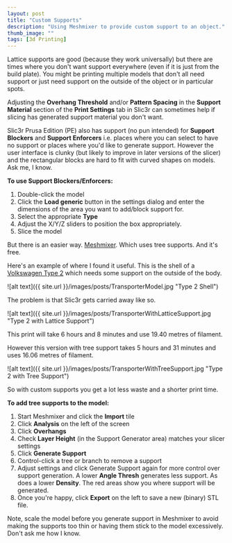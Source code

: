```yaml
---
layout: post
title: "Custom Supports"
description: "Using Meshmixer to provide custom support to an object."
thumb_image: ""
tags: [3d Printing]
---
```

Lattice supports are good (because they work universally) but there are times where you don't want support everywhere (even if it is just from the build plate).
You might be printing multiple models that don't all need support or just need support on the outside of the object or in particular spots.

Adjusting the **Overhang Threshold** and/or **Pattern Spacing** in the **Support Material** section of the **Print Settings** tab in Slic3r can sometimes help if slicing has generated support material you don't want.

Slic3r Prusa Edition (PE) also has support (no pun intended) for **Support Blockers** and **Support Enforcers** i.e. places where you can select to have no support or places where you'd like to generate support.
However the user interface is clunky (but likely to improve in later versions of the slicer) and the rectangular blocks are hard to fit with curved shapes on models. Ask me, I know.

**To use Support Blockers/Enforcers:**
1. Double-click the model
2. Click the **Load generic** button in the settings dialog and enter the dimensions of the area you want to add/block support for.
3. Select the appropriate **Type**
4. Adjust the X/Y/Z sliders to position the box appropriately.
5. Slice the model

But there is an easier way. [Meshmixer](http://www.meshmixer.com/download.html). Which uses tree supports. And it's free.

Here's an example of where I found it useful. This is the shell of a [Volkswagen Type 2](https://fab365.net/items/95) which needs some support on the outside of the body.

![alt text]({{ site.url }}/images/posts/TransporterModel.jpg "Type 2 Shell")

The problem is that Slic3r gets carried away like so.

![alt text]({{ site.url }}/images/posts/TransporterWithLatticeSupport.jpg "Type 2 with Lattice Support")

This print will take 6 hours and 8 minutes and use 19.40 metres of filament.

However this version with tree support takes 5 hours and 31 minutes and uses 16.06 metres of filament.

![alt text]({{ site.url }}/images/posts/TransporterWithTreeSupport.jpg "Type 2 with Tree Support")

So with custom supports you get a lot less waste and a shorter print time.

**To add tree supports to the model:**
1. Start Meshmixer and click the **Import** tile
2. Click **Analysis** on the left of the screen
3. Click **Overhangs**
4. Check **Layer Height** (in the Support Generator area) matches your slicer settings
5. Click **Generate Support**
6. Control-click a tree or branch to remove a support
7. Adjust settings and click Generate Support again for more control over support generation. A lower **Angle Thresh** generates less support. As does a lower **Density**. The red areas show you where support will be generated.
8. Once you're happy, click **Export** on the left to save a new (binary) STL file.

Note, scale the model before you generate support in Meshmixer to avoid making the supports too thin or having them stick to the model excessively. Don't ask me how I know.
